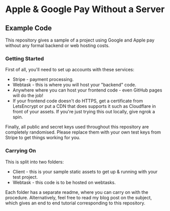 # Apple & Google Pay Without a Server
## Example Code

This repository gives a sample of a project using Google and Apple pay without any formal backend or web hosting costs.

### Getting Started

First of all, you'll need to set up accounts with these services:

* Stripe - payment processing.
* Webtask - this is where you will host your "backend" code.
* Anywhere where you can host your frontend code - even GitHub pages will do the job!
* If your frontend code doesn't do HTTPS, get a certificate from LetsEncrypt or put a CDN that does supports it such as Cloudflare in front of your assets.  If you're just trying this out locally, give ngrok a spin.

Finally, all public and secret keys used throughout this repository are completely randomised.  Please replace them with your own test keys from Stripe to get things working for you.

### Carrying On

This is split into two folders:

* Client - this is your sample static assets to get up & running with your test project.
* Webtask - this code is to be hosted on webtasks.

Each folder has a separate readme, where you can carry on with the procedure.  Alternatively, feel free to read my blog post on the subject, which gives an end to end tutorial corresponding to this repository.
